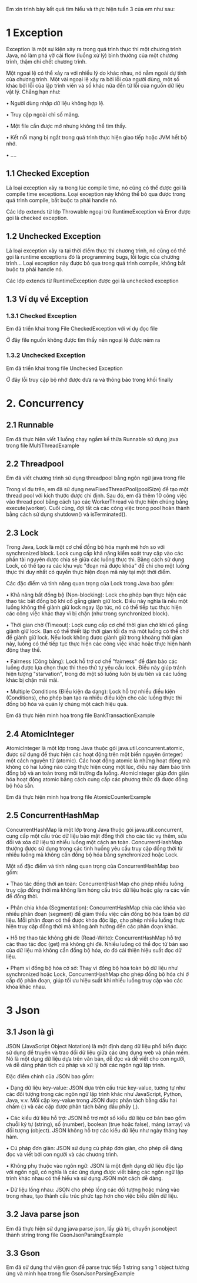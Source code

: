 Em xin trình bày kết quả tìm hiểu và thực hiện tuần 3 của em như sau:
# 1 Exception
Exception là một sự kiện xảy ra trong quá trình thực thi một chương trình Java, nó làm phá vỡ cái flow (luồng xử lý) bình thường của một chương trình, thậm chí chết chương trình.

Một ngoại lệ có thể xảy ra với nhiều lý do khác nhau, nó nằm ngoài dự tính của chương trình. Một vài ngoại lệ xảy ra bởi lỗi của người dùng, một số khác bởi lỗi của lập trình viên và số khác nữa đến từ lỗi của nguồn dữ liệu vật lý. Chẳng hạn như:

•	Người dùng nhập dữ liệu không hợp lệ.

•	Truy cập ngoài chỉ số mảng.

•	Một file cần được mở nhưng không thể tìm thấy.

•	Kết nối mạng bị ngắt trong quá trình thực hiện giao tiếp hoặc JVM hết bộ nhớ.

•	….
## 1.1 Checked Exception
Là loại exception xảy ra trong lúc compile time, nó cũng có thể được gọi là compile time exceptions. Loại exception này không thể bỏ qua được trong quá trình compile, bắt buộc ta phải handle nó.

Các lớp extends từ lớp Throwable ngoại trừ RuntimeException và Error được gọi là checked exception.
## 1.2 Unchecked Exception
Là loại exception xảy ra tại thời điểm thực thi chương trình, nó cũng có thể gọi là runtime exceptions đó là programming bugs, lỗi logic của chương trình… Loại exception này được bỏ qua trong quá trình compile, không bắt buộc ta phải handle nó.

Các lớp extends từ RuntimeException được gọi là unchecked exception
## 1.3 Ví dụ về Exception
### 1.3.1 Checked Exception
Em đã triển khai trong File CheckedException với ví dụ đọc file

Ở đây file nguồn không được tìm thấy nên ngoại lệ được ném ra
### 1.3.2 Unchecked Exception
Em đã triển khai trong file Unchecked Exception

Ở đây lỗi truy cập bộ nhớ được đưa ra và thông báo trong khối finally
# 2. Concurrency
## 2.1 Runnable
Em đã thực hiện viết 1 luồng chạy ngầm kế thừa Runnable sử dụng java trong file MultiThreadExample
## 2.2 Threadpool
Em đã viết chương trình sử dụng threadpool bằng ngôn ngữ java trong file 

Trong ví dụ trên, em đã sử dụng newFixedThreadPool(poolSize) để tạo một thread pool với kích thước được chỉ định. Sau đó, em đã thêm 10 công việc vào thread pool bằng cách tạo các WorkerThread và thực hiện chúng bằng execute(worker). Cuối cùng, đợi tất cả các công việc trong pool hoàn thành bằng cách sử dụng shutdown() và isTerminated().
## 2.3 Lock 
Trong Java, Lock là một cơ chế đồng bộ hóa mạnh mẽ hơn so với synchronized block. Lock cung cấp khả năng kiểm soát truy cập vào các phần tài nguyên được chia sẻ giữa các luồng thực thi. Bằng cách sử dụng Lock, có thể tạo ra các khu vực "đoạn mã được khóa" để chỉ cho một luồng thực thi duy nhất có quyền thực hiện đoạn mã này tại một thời điểm.

Các đặc điểm và tính năng quan trọng của Lock trong Java bao gồm:

•	Khả năng bất đồng bộ (Non-blocking): Lock cho phép bạn thực hiện các thao tác bất đồng bộ khi cố gắng giành giữ lock. Điều này nghĩa là nếu một luồng không thể giành giữ lock ngay lập tức, nó có thể tiếp tục thực hiện các công việc khác thay vì bị chặn (như trong synchronized block).

•	Thời gian chờ (Timeout): Lock cung cấp cơ chế thời gian chờ khi cố gắng giành giữ lock. Bạn có thể thiết lập thời gian tối đa mà một luồng có thể chờ để giành giữ lock. Nếu lock không được giành giữ trong khoảng thời gian này, luồng có thể tiếp tục thực hiện các công việc khác hoặc thực hiện hành động thay thế.

•	Fairness (Công bằng): Lock hỗ trợ cơ chế "fairness" để đảm bảo các luồng được lựa chọn thực thi theo thứ tự yêu cầu lock. Điều này giúp tránh hiện tượng "starvation", trong đó một số luồng luôn bị ưu tiên và các luồng khác bị chặn mãi mãi.

•	Multiple Conditions (Điều kiện đa dạng): Lock hỗ trợ nhiều điều kiện (Conditions), cho phép bạn tạo ra nhiều điều kiện cho các luồng thực thi đồng bộ hóa và quản lý chúng một cách hiệu quả.

Em đã thực hiện minh họa trong file BankTransactionExample
## 2.4 AtomicInteger
AtomicInteger là một lớp trong Java thuộc gói java.util.concurrent.atomic, được sử dụng để thực hiện các hoạt động trên một biến nguyên (integer) một cách nguyên tử (atomic). Các hoạt động atomic là những hoạt động mà không có hai luồng nào cùng thực hiện cùng một lúc, điều này đảm bảo tính đồng bộ và an toàn trong môi trường đa luồng. AtomicInteger giúp đơn giản hóa hoạt động atomic bằng cách cung cấp các phương thức đã được đồng bộ hóa sẵn.

Em đã thực hiện minh họa trong file AtomicCounterExample
## 2.5 ConcurrentHashMap
ConcurrentHashMap là một lớp trong Java thuộc gói java.util.concurrent, cung cấp một cấu trúc dữ liệu bảo mật đồng thời cho các tác vụ thêm, sửa đổi và xóa dữ liệu từ nhiều luồng một cách an toàn. ConcurrentHashMap thường được sử dụng trong các tình huống yêu cầu truy cập đồng thời từ nhiều luồng mà không cần đồng bộ hóa bằng synchronized hoặc Lock.

Một số đặc điểm và tính năng quan trọng của ConcurrentHashMap bao gồm:

•	Thao tác đồng thời an toàn: ConcurrentHashMap cho phép nhiều luồng truy cập đồng thời mà không làm hỏng cấu trúc dữ liệu hoặc gây ra các vấn đề đồng thời.

•	Phân chia khóa (Segmentation): ConcurrentHashMap chia các khóa vào nhiều phân đoạn (segment) để giảm thiểu việc cần đồng bộ hóa toàn bộ dữ liệu. Mỗi phân đoạn có thể được khóa độc lập, cho phép nhiều luồng thực hiện truy cập đồng thời mà không ảnh hưởng đến các phân đoạn khác.

•	Hỗ trợ thao tác không ghi đè (Read-Write): ConcurrentHashMap hỗ trợ các thao tác đọc (get) mà không ghi đè. Nhiều luồng có thể đọc từ bản sao của dữ liệu mà không cần đồng bộ hóa, do đó cải thiện hiệu suất đọc dữ liệu.

•	Phạm vi đồng bộ hóa cở sở: Thay vì đồng bộ hóa toàn bộ dữ liệu như synchronized hoặc Lock, ConcurrentHashMap cho phép đồng bộ hóa chỉ ở cấp độ phân đoạn, giúp tối ưu hiệu suất khi nhiều luồng truy cập vào các khóa khác nhau.
# 3 Json
## 3.1 Json là gì
JSON (JavaScript Object Notation) là một định dạng dữ liệu phổ biến được sử dụng để truyền và trao đổi dữ liệu giữa các ứng dụng web và phần mềm. Nó là một dạng dữ liệu dựa trên văn bản, dễ đọc và dễ viết cho con người, và dễ dàng phân tích cú pháp và xử lý bởi các ngôn ngữ lập trình.

Đặc điểm chính của JSON bao gồm:

•	Dạng dữ liệu key-value: JSON dựa trên cấu trúc key-value, tương tự như các đối tượng trong các ngôn ngữ lập trình khác như JavaScript, Python, Java, v.v. Mỗi cặp key-value trong JSON được phân tách bằng dấu hai chấm (:) và các cặp được phân tách bằng dấu phẩy (,).

•	Các kiểu dữ liệu hỗ trợ: JSON hỗ trợ một số kiểu dữ liệu cơ bản bao gồm chuỗi ký tự (string), số (number), boolean (true hoặc false), mảng (array) và đối tượng (object). JSON không hỗ trợ các kiểu dữ liệu như ngày tháng hay hàm.

•	Cú pháp đơn giản: JSON sử dụng cú pháp đơn giản, cho phép dễ dàng đọc và viết bởi con người và các chương trình.

•	Không phụ thuộc vào ngôn ngữ: JSON là một định dạng dữ liệu độc lập với ngôn ngữ, có nghĩa là các ứng dụng được viết bằng các ngôn ngữ lập trình khác nhau có thể hiểu và sử dụng JSON một cách dễ dàng.

•	Dữ liệu lồng nhau: JSON cho phép lồng các đối tượng hoặc mảng vào trong nhau, tạo thành cấu trúc phức tạp hơn cho việc biểu diễn dữ liệu.
## 3.2 Java parse json
Em đã thực hiện sử dụng java parse json, lấy giá trị, chuyển jsonobject thành string trong file GsonJsonParsingExample
## 3.3 Gson
Em đã sử dụng thư viện gson để parse trực tiếp 1 string sang 1 object tương ứng và minh họa trong file GsonJsonParsingExample
